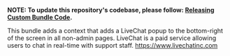 
**NOTE: To update this repository's codebase, please follow: [Releasing Custom Bundle Code](https://github.com/CuBoulder/express_documentation/blob/master/docs/creating_custom_bundles.md#releasing-custom-bundle-code).**

This bundle adds a context that adds a LiveChat popup to the bottom-right of the screen in all non-admin pages. LiveChat is a paid service allowing users to chat in real-time with support staff. https://www.livechatinc.com
